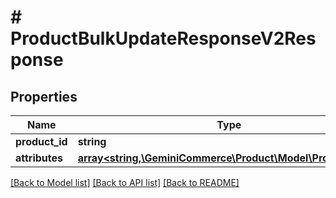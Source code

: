 # # ProductBulkUpdateResponseV2Response


## Properties 


Name | Type | Description | Notes
------------ | ------------- | ------------- | -------------
**product_id**| **string** |   | [optional]
**attributes**| [**array<string,\GeminiCommerce\Product\Model\ProtobufAny>**](ProtobufAny.md) |   | [optional]


[[Back to Model list]](../../README.md#models) [[Back to API list]](../../README.md#endpoints) [[Back to README]](../../README.md)

